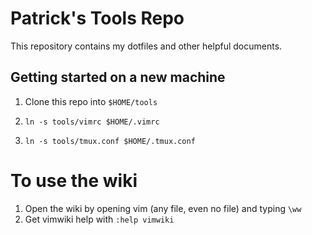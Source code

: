 # Patrick's Tools Repo

This repository contains my dotfiles and other helpful documents. 

## Getting started on a new machine

1. Clone this repo into `$HOME/tools`

2. `ln -s tools/vimrc $HOME/.vimrc`
3. `ln -s tools/tmux.conf $HOME/.tmux.conf`

# To use the wiki
1. Open the wiki by opening vim (any file, even no file) and typing `\ww`
2. Get vimwiki help with `:help vimwiki`

